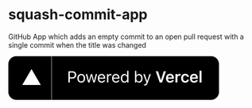# squash-commit-app

GitHub App which adds an empty commit to an open pull request with a single commit when the title was changed

[![Powered by Vercel](public/powered-by-vercel.svg)](https://vercel.com?utm_source=squash-commit-app&utm_campaign=oss)

